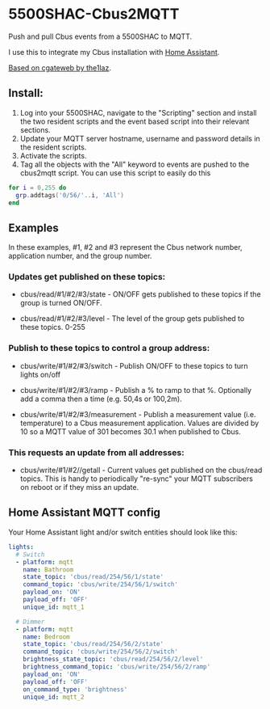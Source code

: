 # 5500SHAC-Cbus2MQTT
 Push and pull Cbus events from a 5500SHAC to MQTT.

 I use this to integrate my Cbus installation with [Home Assistant](https://www.home-assistant.io/).

 [Based on cgateweb by the1laz](https://github.com/the1laz/cgateweb).

## Install:
1. Log into your 5500SHAC, navigate to the "Scripting" section and install the two resident scripts and the event based script into their relevant sections. 
2. Update your MQTT server hostname, username and password details in the resident scripts. 
3. Activate the scripts.
4. Tag all the objects with the "All" keyword to events are pushed to the cbus2mqtt script. You can use this script to easily do this
```lua
for i = 0,255 do
  grp.addtags('0/56/'..i, 'All')
end 
```

## Examples

 In these examples, #1, #2 and #3 represent the Cbus network number, application number, and the group number.

### Updates get published on these topics:

 - cbus/read/#1/#2/#3/state  -  ON/OFF gets published to these topics if the group is turned ON/OFF.

 - cbus/read/#1/#2/#3/level  -  The level of the group gets published to these topics. 0-255

### Publish to these topics to control a group address:

 - cbus/write/#1/#2/#3/switch  -  Publish ON/OFF to these topics to turn lights on/off

 - cbus/write/#1/#2/#3/ramp  -  Publish a % to ramp to that %. Optionally add a comma then a time (e.g. 50,4s or 100,2m).

 - cbus/write/#1/#2/#3/measurement - Publish a measurement value (i.e. temperature) to a Cbus measurement application. Values are divided by 10 so a MQTT value of 301 becomes 30.1 when published to Cbus.

### This requests an update from all addresses:

 - cbus/write/#1/#2//getall - Current values get published on the cbus/read topics. This is handy to periodically "re-sync" your MQTT subscribers on reboot or if they miss an update.

## Home Assistant MQTT config

  Your Home Assistant light and/or switch entities should look like this:

```yaml
lights:
  # Switch
  - platform: mqtt
    name: Bathroom
    state_topic: 'cbus/read/254/56/1/state'
    command_topic: 'cbus/write/254/56/1/switch'
    payload_on: 'ON'
    payload_off: 'OFF'
    unique_id: mqtt_1

  # Dimmer
  - platform: mqtt
    name: Bedroom
    state_topic: 'cbus/read/254/56/2/state'
    command_topic: 'cbus/write/254/56/2/switch'
    brightness_state_topic: 'cbus/read/254/56/2/level'
    brightness_command_topic: 'cbus/write/254/56/2/ramp'
    payload_on: 'ON'
    payload_off: 'OFF'
    on_command_type: 'brightness'
    unique_id: mqtt_2
```